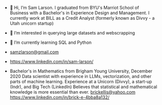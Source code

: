 - 👋 Hi, I’m Sam Larson. I graduated from BYU's Marriot School of Business with a Bachelor's in Experience Design and Management. I currently work at BILL as a Credit Analyst (formerly known as Divvy - a Utah unicorn startup)
- 👀 I’m interested in querying large datasets and webscrapping
- 🌱 I’m currently learning SQL and Python
- samzlarson@gmail.com
- https://www.linkedin.com/in/sam-larson/

- Bachelor's in Mathematics from Brigham Young University, December 2020
Data scientist with experience in LLMs, vectorization, and other parts of machine learning.
Experience at a Unicorn (Divvy), a start-up (Indr), and Big Tech (LinkedIn)
Believes that statistical and mathematical knowledge is more essential than ever.
brickellis@yahoo.com
https://www.linkedin.com/in/brick-e-4bba8a132/

<!---
samzlarson/samzlarson is a ✨ special ✨ repository because its `README.md` (this file) appears on your GitHub profile.
You can click the Preview link to take a look at your changes.
--->
